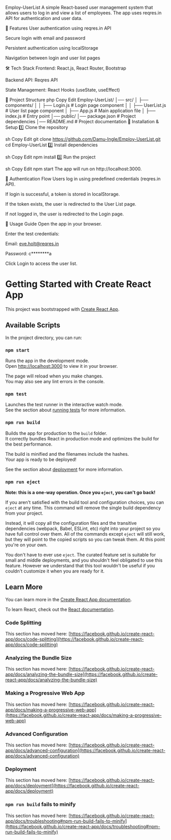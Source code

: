 Employ-UserList
A simple React-based user management system that allows users to log in and view a list of employees. The app uses reqres.in API for authentication and user data.

🚀 Features
User authentication using reqres.in API

Secure login with email and password

Persistent authentication using localStorage

Navigation between login and user list pages

🛠️ Tech Stack
Frontend: React.js, React Router, Bootstrap

Backend API: Reqres API

State Management: React Hooks (useState, useEffect)

📂 Project Structure
php
Copy
Edit
Employ-UserList/
│── src/
│   ├── components/
│   │   ├── Login.js   # Login page component
│   │   ├── UserList.js # User list page component
│   ├── App.js         # Main application file
│   ├── index.js       # Entry point
│── public/
│── package.json       # Project dependencies
│── README.md          # Project documentation
🔧 Installation & Setup
1️⃣ Clone the repository

sh
Copy
Edit
git clone https://github.com/Damu-Ingle/Employ-UserList.git
cd Employ-UserList
2️⃣ Install dependencies

sh
Copy
Edit
npm install
3️⃣ Run the project

sh
Copy
Edit
npm start
The app will run on http://localhost:3000.

🔐 Authentication Flow
Users log in using predefined credentials (reqres.in API).

If login is successful, a token is stored in localStorage.

If the token exists, the user is redirected to the User List page.

If not logged in, the user is redirected to the Login page.

📌 Usage Guide
Open the app in your browser.

Enter the test credentials:

Email: eve.holt@reqres.in

Password: c********a

Click Login to access the user list.




# Getting Started with Create React App

This project was bootstrapped with [Create React App](https://github.com/facebook/create-react-app).

## Available Scripts

In the project directory, you can run:

### `npm start`

Runs the app in the development mode.\
Open [http://localhost:3000](http://localhost:3000) to view it in your browser.

The page will reload when you make changes.\
You may also see any lint errors in the console.

### `npm test`

Launches the test runner in the interactive watch mode.\
See the section about [running tests](https://facebook.github.io/create-react-app/docs/running-tests) for more information.

### `npm run build`

Builds the app for production to the `build` folder.\
It correctly bundles React in production mode and optimizes the build for the best performance.

The build is minified and the filenames include the hashes.\
Your app is ready to be deployed!

See the section about [deployment](https://facebook.github.io/create-react-app/docs/deployment) for more information.

### `npm run eject`

**Note: this is a one-way operation. Once you `eject`, you can't go back!**

If you aren't satisfied with the build tool and configuration choices, you can `eject` at any time. This command will remove the single build dependency from your project.

Instead, it will copy all the configuration files and the transitive dependencies (webpack, Babel, ESLint, etc) right into your project so you have full control over them. All of the commands except `eject` will still work, but they will point to the copied scripts so you can tweak them. At this point you're on your own.

You don't have to ever use `eject`. The curated feature set is suitable for small and middle deployments, and you shouldn't feel obligated to use this feature. However we understand that this tool wouldn't be useful if you couldn't customize it when you are ready for it.

## Learn More

You can learn more in the [Create React App documentation](https://facebook.github.io/create-react-app/docs/getting-started).

To learn React, check out the [React documentation](https://reactjs.org/).

### Code Splitting

This section has moved here: [https://facebook.github.io/create-react-app/docs/code-splitting](https://facebook.github.io/create-react-app/docs/code-splitting)

### Analyzing the Bundle Size

This section has moved here: [https://facebook.github.io/create-react-app/docs/analyzing-the-bundle-size](https://facebook.github.io/create-react-app/docs/analyzing-the-bundle-size)

### Making a Progressive Web App

This section has moved here: [https://facebook.github.io/create-react-app/docs/making-a-progressive-web-app](https://facebook.github.io/create-react-app/docs/making-a-progressive-web-app)

### Advanced Configuration

This section has moved here: [https://facebook.github.io/create-react-app/docs/advanced-configuration](https://facebook.github.io/create-react-app/docs/advanced-configuration)

### Deployment

This section has moved here: [https://facebook.github.io/create-react-app/docs/deployment](https://facebook.github.io/create-react-app/docs/deployment)

### `npm run build` fails to minify

This section has moved here: [https://facebook.github.io/create-react-app/docs/troubleshooting#npm-run-build-fails-to-minify](https://facebook.github.io/create-react-app/docs/troubleshooting#npm-run-build-fails-to-minify)
